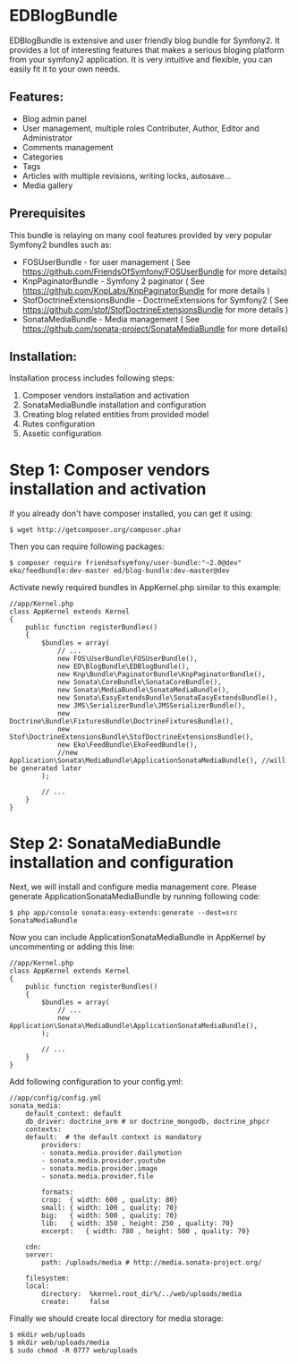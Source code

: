 EDBlogBundle
============

EDBlogBundle is extensive and user friendly blog bundle for Symfony2. It provides a lot of interesting features that makes a serious bloging platform from your symfony2 application. It is very intuitive and flexible, you can easily fit it to your own needs.

Features:
---------

* Blog admin panel
* User management, multiple roles Contributer, Author, Editor and Administrator
* Comments management
* Categories
* Tags
* Articles with multiple revisions, writing locks, autosave...
* Media gallery

Prerequisites
-------------

This bundle is relaying on many cool features provided by very popular Symfony2 bundles such as:
 * FOSUserBundle - for user management ( See https://github.com/FriendsOfSymfony/FOSUserBundle for more details)
 * KnpPaginatorBundle - Symfony 2 paginator ( See https://github.com/KnpLabs/KnpPaginatorBundle for more details )
 * StofDoctrineExtensionsBundle - DoctrineExtensions for Symfony2 ( See https://github.com/stof/StofDoctrineExtensionsBundle for more details )
 * SonataMediaBundle - Media management ( See https://github.com/sonata-project/SonataMediaBundle for more details)

Installation:
-------------

Installation process includes following steps:
 1. Composer vendors installation and activation
 2. SonataMediaBundle installation and configuration
 3. Creating blog related entities from provided model
 4. Rutes configuration
 5. Assetic configuration
 
Step 1: Composer vendors installation and activation
====================================================
If you already don't have composer installed, you can get it using:

    $ wget http://getcomposer.org/composer.phar

Then you can require following packages:
     
    $ composer require friendsofsymfony/user-bundle:"~2.0@dev" eko/feedbundle:dev-master ed/blog-bundle:dev-master@dev

Activate newly required bundles in AppKernel.php similar to this example:

    //app/Kernel.php
    class AppKernel extends Kernel
    {
        public function registerBundles()
        {
            $bundles = array(
                // ...
                new FOS\UserBundle\FOSUserBundle(),	
                new ED\BlogBundle\EDBlogBundle(),
                new Knp\Bundle\PaginatorBundle\KnpPaginatorBundle(),
                new Sonata\CoreBundle\SonataCoreBundle(),
                new Sonata\MediaBundle\SonataMediaBundle(),
                new Sonata\EasyExtendsBundle\SonataEasyExtendsBundle(),
                new JMS\SerializerBundle\JMSSerializerBundle(),
                new Doctrine\Bundle\FixturesBundle\DoctrineFixturesBundle(),
                new Stof\DoctrineExtensionsBundle\StofDoctrineExtensionsBundle(),
                new Eko\FeedBundle\EkoFeedBundle(),
                //new Application\Sonata\MediaBundle\ApplicationSonataMediaBundle(), //will be generated later	
            );

            // ...
        }
    }
    
Step 2: SonataMediaBundle installation and configuration
========================================================

Next, we will install and configure media management core. Please generate ApplicationSonataMediaBundle by running following code:
    
    $ php app/console sonata:easy-extends:generate --dest=src SonataMediaBundle
    
Now you can include ApplicationSonataMediaBundle in AppKernel by uncommenting or adding this line:

    //app/Kernel.php
    class AppKernel extends Kernel
    {
        public function registerBundles()
        {
            $bundles = array(
                // ...
		        new Application\Sonata\MediaBundle\ApplicationSonataMediaBundle(),	
		    );
            
            // ...
        }
    }
    
Add following configuration to your config.yml:

    //app/config/config.yml
    sonata_media:
        default_context: default
        db_driver: doctrine_orm # or doctrine_mongodb, doctrine_phpcr
        contexts:
        default:  # the default context is mandatory
            providers:
            - sonata.media.provider.dailymotion
            - sonata.media.provider.youtube
            - sonata.media.provider.image
            - sonata.media.provider.file

            formats:
            crop:  { width: 600 , quality: 80}
            small: { width: 100 , quality: 70}
            big:   { width: 500 , quality: 70}
            lib:   { width: 350 , height: 250 , quality: 70}
            excerpt:   { width: 780 , height: 500 , quality: 70}

        cdn:
        server:
            path: /uploads/media # http://media.sonata-project.org/

        filesystem:
        local:
            directory:  %kernel.root_dir%/../web/uploads/media
            create:     false
            
Finally we should create local directory for media storage:

    $ mkdir web/uploads
    $ mkdir web/uploads/media
    $ sudo chmod -R 0777 web/uploads